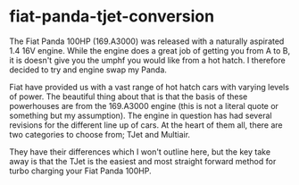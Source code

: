 # fiat-panda-tjet-conversion
The Fiat Panda 100HP (169.A3000) was released with a naturally aspirated 1.4 16V engine. While the engine does a great job of getting you from A to B, it is doesn't give you the umphf you would like from a hot hatch. I therefore decided to try and engine swap my Panda. 

Fiat have provided us with a vast range of hot hatch cars with varying levels of power. The beautiful thing about that is that the basis of these powerhouses are from the 169.A3000 engine (this is not a literal quote or something but my assumption). The engine in question has had several revisions for the different line up of cars. At the heart of them all, there are two categories to choose from; TJet and Multiair. 

They have their differences which I won't outline here, but the key take away is that the TJet is the easiest and most straight forward method for turbo charging your Fiat Panda 100HP. 






